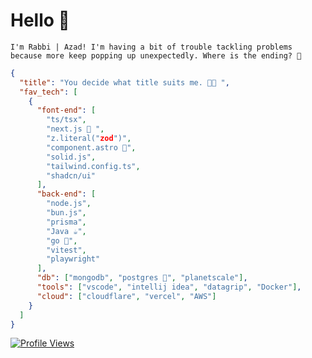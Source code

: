 # Hello 👋

`I'm Rabbi | Azad! I'm having a bit of trouble tackling problems because more keep popping up unexpectedly. Where is the ending? 🤪 `


```json
{
  "title": "You decide what title suits me. 👨‍💻 ",
  "fav_tech": [
    {
      "font-end": [
        "ts/tsx",
        "next.js 🔼 ",
        "z.literal("zod")",
        "component.astro 🚀",
        "solid.js",
        "tailwind.config.ts",
        "shadcn/ui"
      ],
      "back-end": [
        "node.js",
        "bun.js",
        "prisma",
        "Java ☕️",
        "go 🐹",
        "vitest",
        "playwright"
      ],
      "db": ["mongodb", "postgres 🐘", "planetscale"],
      "tools": ["vscode", "intellij idea", "datagrip", "Docker"],
      "cloud": ["cloudflare", "vercel", "AWS"]
    }
  ]
}
```

[![Profile Views](https://komarev.com/ghpvc/?username=golamrabbiazad&label=Profile%20views&color=0e75b6&style=flat)](https://komarev.com/ghpvc/?username=golamrabbiazad&label=Profile%20views&color=0e75b6&style=flat)
